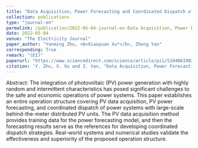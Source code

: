 ```yaml
---
title: "Data Acquisition, Power Forecasting and Coordinated Dispatch of Power Systems with Distributed PV Power Generation"
collection: publications
type: "journal-en"
permalink: /publication/2022-05-04-journal-en-Data Acquisition, Power Forecasting and Coordinated Dispatch of Power Systems with Distributed PV Power Generation
date: 2022-05-04
venue: "The Electricity Journal"
paper_author: "Yanming Zhu, <b>Xiaoyuan Xu*</b>, Zheng Yan"
corresponding: True
remark: "(EI)"
paperurl: "https://www.sciencedirect.com/science/article/pii/S1040619022000598"
citation: 'Y. Zhu, X. Xu and Z. Yan, "Data Acquisition, Power Forecasting and Coordinated Dispatch of Power Systems with Distributed PV Power Generation," <i>The Electricity Journal</i>, vol. 35, no. 5, art. no. 107133, June 2022.'
---
```


Abstract:
The integration of photovoltaic (PV) power generation with highly random and intermittent characteristics has posed significant challenges to the safe and economic operations of power systems. This paper establishes an entire operation structure covering PV data acquisition, PV power forecasting, and coordinated dispatch of power systems with large-scale behind-the-meter distributed PV units. The PV data acquisition method provides training data for the power forecasting model, and then the forecasting results serve as the references for developing coordinated dispatch strategies. Real-world systems and numerical studies validate the effectiveness and superiority of the proposed operation structure.